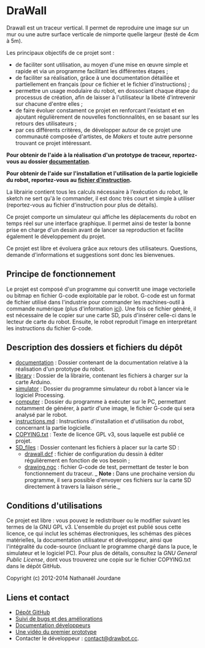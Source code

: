 DraWall
=======

Drawall est un traceur vertical. Il permet de reproduire une image sur un mur ou une autre surface verticale de nimporte quelle largeur (testé de 4cm à 5m).

Les principaux objectifs de ce projet sont :
- de faciliter sont utilisation, au moyen d'une mise en œuvre simple et rapide et via un programme facilitant les différentes étapes ;
- de faciliter sa réalisation, grâce à une documentation détaillée et partiellement en français (pour ce fichier et le fichier d'instructions) ;
- permettre un usage modulaire du robot, en dossociant chaque étape du processus de création, afin de laisser à l'utilisateur la libeté d'intrevenir sur chacune d'entre elles ;
- de faire évoluer constament ce projet en renforcant l'existant et en ajoutant régulièrement de nouvelles fonctionnalités, en se basant sur les retours des utilisateurs ;
- par ces différents critères, de développer autour de ce projet une communauté composée d'artistes, de *Makers* et toute autre personne trouvant ce projet intéressant.

**Pour obtenir de l'aide à la réalisation d'un prototype de traceur, reportez-vous au dossier [documentation][doc]**.

**Pour obtenir de l'aide sur l'installation et l'utilisation de la partie logicielle du robot, reportez-vous au [fichier d’instruction][ins].**

La librairie contient tous les calculs nécessaire à l’exécution du robot, le sketch ne sert qu'à le commander, il est donc très court et simple à utiliser (reportez-vous au fichier d'instruction pour plus de détails).

Ce projet comporte un simulateur qui affiche les déplacements du robot en temps réel sur une interface graphique. Il permet ainsi de tester la bonne prise en charge d'un dessin avant de lancer sa reproduction et facilite également le développement du projet.

Ce projet est libre et évoluera grâce aux retours des utilisateurs. Questions, demande d'informations et suggestions sont donc les bienvenues.

Principe de fonctionnement
--------------------------

Le projet est composé d'un programme qui convertit une image vectorielle ou bitmap en fichier G-code exploitable par le robot. G-code est un format de fichier utilisé dans l'industrie pour commander les machines-outil à commande numérique (plus d'information [ici](http://fr.wikipedia.org/wiki/G-code)). Une fois ce fichier généré, il est nécessaire de le copier sur une carte SD, puis d'insérer celle-ci dans le lecteur de carte du robot. Ensuite, le robot reproduit l'image en interprétant les instructions du fichier G-code.

Description des dossiers et fichiers du dépôt
---------------------------------------------

- [documentation][doc] : Dossier contenant de la documentation relative à la réalisation d'un prototype du robot.
- [library][lib] : Dossier de la librairie, contenant les fichiers à charger sur la carte Arduino.
- [simulator][sim] : Dossier du programme simulateur du robot à lancer via le logiciel Processing.
- [computer][com] : Dossier du programme à exécuter sur le PC, permettant notamment de générer, à partir d'une image, le fichier G-code qui sera analysé par le robot.
- [instructions.md][ins] : Instructions d'installation et d'utilisation du robot, concernant la partie logicielle.
- [COPYING.txt][cop] : Texte de licence GPL v3, sous laquelle est publié ce projet.
- [SD_files][sd] : Dossier contenant les fichiers à placer sur la carte SD :
	- [drawall.dcf][dcf] : fichier de configuration du dessin à éditer régulièrement en fonction de vos besoin ;
	- [drawing.ngc][ngc] : fichier G-code de test, permettant de tester le bon fonctionnement du traceur.
	_ **Note :** Dans une prochaine version du programme, il sera possible d'envoyer ces fichiers sur la carte SD directement à travers la liaison série._
	
Conditions d'utilisations
-------------------------

Ce projet est libre : vous pouvez le redistribuer ou le modifier suivant les termes de la GNU GPL v3. L'ensemble du projet est publié sous cette licence, ce qui inclut les schémas électroniques, les schémas des pièces matérielles, la documentation utilisateur et développeur, ainsi que l'intégralité du code-source (incluant le programme chargé dans la puce, le simulateur et le logiciel PC). Pour plus de détails, consultez la *GNU General Public License*, dont vous trouverez une copie sur le fichier COPYING.txt dans le dépôt GitHub.

Copyright (c) 2012-2014 Nathanaël Jourdane

Liens et contact
----------------

- [Dépôt GitHub](https://github.com/roipoussiere/Drawall)
- [Suivi de bugs et des améliorations](https://github.com/roipoussiere/Drawall/issues)
- [Documentation développeurs](https://doc.drawbot.cc)
- [Une vidéo du premier prototype](http://www.youtube.com/watch?v=ewhZ9wcrR2s)
- Contacter le développeur : contact@drawbot.cc.

[doc]: https://github.com/roipoussiere/Drawall/tree/master/documentation
[ins]: http://instructions.drawbot.cc/
[sim]: https://github.com/roipoussiere/Drawall/tree/master/simulator
[lib]: https://github.com/roipoussiere/Drawall/tree/master/library
[com]: https://github.com/roipoussiere/Drawall/tree/master/computer
[cop]: https://github.com/roipoussiere/Drawall/blob/master/COPYING.txt
[sd]: https://github.com/roipoussiere/Drawall/blob/master/library/SD_files
[dcf]: library/SD_files/drawall.dcf
[ngc]: library/SD_files/drawall.ngc

